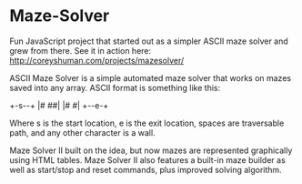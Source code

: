 # Maze-Solver
Fun JavaScript project that started out as a simpler ASCII maze solver and grew from there.
See it in action here: http://coreyshuman.com/projects/mazesolver/

ASCII Maze Solver is a simple automated maze solver that works on mazes saved into any array. ASCII format is something like this:

+-s--+
|# ##|
|#  #|
+--e-+

Where s is the start location, e is the exit location, spaces are traversable path, and any other character is a wall.

Maze Solver II built on the idea, but now mazes are represented graphically using HTML tables. 
Maze Solver II also features a built-in maze builder as well as start/stop and reset commands, plus improved solving algorithm.
